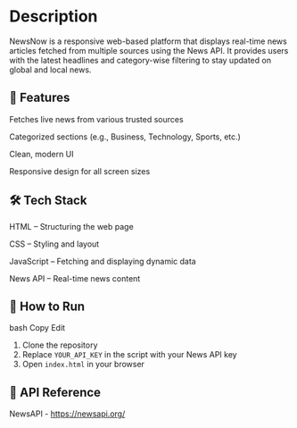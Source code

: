 # Description
NewsNow is a responsive web-based platform that displays real-time news articles fetched from multiple sources using the News API. It provides users with the latest headlines and category-wise filtering to stay updated on global and local news.

## 🚀 Features
Fetches live news from various trusted sources

Categorized sections (e.g., Business, Technology, Sports, etc.)

Clean, modern UI

Responsive design for all screen sizes

## 🛠️ Tech Stack
HTML – Structuring the web page

CSS – Styling and layout

JavaScript – Fetching and displaying dynamic data

News API – Real-time news content

## 📁 How to Run
bash
Copy
Edit
1. Clone the repository
2. Replace `YOUR_API_KEY` in the script with your News API key
3. Open `index.html` in your browser
   
## 🔗 API Reference
NewsAPI - https://newsapi.org/


